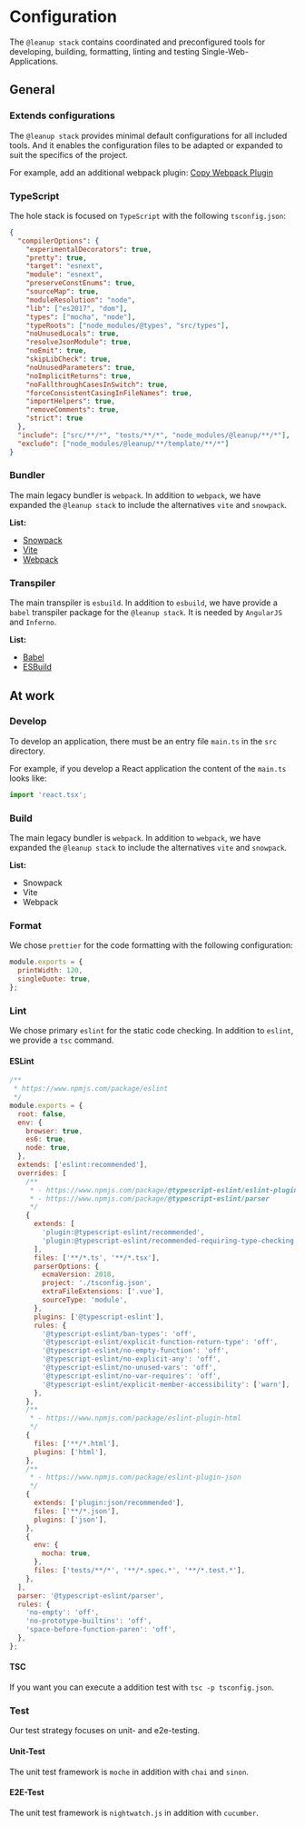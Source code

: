 # Configuration

The `@leanup stack` contains coordinated and preconfigured tools for developing, building, formatting, linting and testing Single-Web-Applications.

## General

### Extends configurations

The `@leanup stack` provides minimal default configurations for all included tools. And it enables the configuration files to be adapted or expanded to suit the specifics of the project.

For example, add an additional webpack plugin: [Copy Webpack Plugin](/guide/migration/#if-you-need-the-frame-material)

### TypeScript

The hole stack is focused on `TypeScript` with the following `tsconfig.json`:

```json
{
  "compilerOptions": {
    "experimentalDecorators": true,
    "pretty": true,
    "target": "esnext",
    "module": "esnext",
    "preserveConstEnums": true,
    "sourceMap": true,
    "moduleResolution": "node",
    "lib": ["es2017", "dom"],
    "types": ["mocha", "node"],
    "typeRoots": ["node_modules/@types", "src/types"],
    "noUnusedLocals": true,
    "resolveJsonModule": true,
    "noEmit": true,
    "skipLibCheck": true,
    "noUnusedParameters": true,
    "noImplicitReturns": true,
    "noFallthroughCasesInSwitch": true,
    "forceConsistentCasingInFileNames": true,
    "importHelpers": true,
    "removeComments": true,
    "strict": true
  },
  "include": ["src/**/*", "tests/**/*", "node_modules/@leanup/**/*"],
  "exclude": ["node_modules/@leanup/**/template/**/*"]
}
```

### Bundler

The main legacy bundler is `webpack`. In addition to `webpack`, we have expanded the `@leanup stack` to include the alternatives `vite` and `snowpack`.

**List:**

- [Snowpack](https://www.snowpack.dev/)
- [Vite](https://vitejs.dev/)
- [Webpack](https://webpack.js.org/)

### Transpiler

The main transpiler is `esbuild`. In addition to `esbuild`, we have provide a `babel` transpiler package for the `@leanup stack`. It is needed by `AngularJS` and `Inferno`.

**List:**

- [Babel](https://babeljs.io/)
- [ESBuild](https://esbuild.github.io/)

## At work

### Develop

To develop an application, there must be an entry file `main.ts` in the `src` directory.

For example, if you develop a React application the content of the `main.ts` looks like:

```ts
import 'react.tsx';
```

### Build

The main legacy bundler is `webpack`. In addition to `webpack`, we have expanded the `@leanup stack` to include the alternatives `vite` and `snowpack`.

**List:**

- Snowpack
- Vite
- Webpack

### Format

We chose `prettier` for the code formatting with the following configuration:

```js
module.exports = {
  printWidth: 120,
  singleQuote: true,
};
```

### Lint

We chose primary `eslint` for the static code checking. In addition to `eslint`, we provide a `tsc` command.

#### ESLint

```js
/**
 * https://www.npmjs.com/package/eslint
 */
module.exports = {
  root: false,
  env: {
    browser: true,
    es6: true,
    node: true,
  },
  extends: ['eslint:recommended'],
  overrides: [
    /**
     * - https://www.npmjs.com/package/@typescript-eslint/eslint-plugin
     * - https://www.npmjs.com/package/@typescript-eslint/parser
     */
    {
      extends: [
        'plugin:@typescript-eslint/recommended',
        'plugin:@typescript-eslint/recommended-requiring-type-checking',
      ],
      files: ['**/*.ts', '**/*.tsx'],
      parserOptions: {
        ecmaVersion: 2018,
        project: './tsconfig.json',
        extraFileExtensions: ['.vue'],
        sourceType: 'module',
      },
      plugins: ['@typescript-eslint'],
      rules: {
        '@typescript-eslint/ban-types': 'off',
        '@typescript-eslint/explicit-function-return-type': 'off',
        '@typescript-eslint/no-empty-function': 'off',
        '@typescript-eslint/no-explicit-any': 'off',
        '@typescript-eslint/no-unused-vars': 'off',
        '@typescript-eslint/no-var-requires': 'off',
        '@typescript-eslint/explicit-member-accessibility': ['warn'],
      },
    },
    /**
     * - https://www.npmjs.com/package/eslint-plugin-html
     */
    {
      files: ['**/*.html'],
      plugins: ['html'],
    },
    /**
     * - https://www.npmjs.com/package/eslint-plugin-json
     */
    {
      extends: ['plugin:json/recommended'],
      files: ['**/*.json'],
      plugins: ['json'],
    },
    {
      env: {
        mocha: true,
      },
      files: ['tests/**/*', '**/*.spec.*', '**/*.test.*'],
    },
  ],
  parser: '@typescript-eslint/parser',
  rules: {
    'no-empty': 'off',
    'no-prototype-builtins': 'off',
    'space-before-function-paren': 'off',
  },
};
```

#### TSC

If you want you can execute a addition test with `tsc -p tsconfig.json`.

### Test

Our test strategy focuses on unit- and e2e-testing.

#### Unit-Test

The unit test framework is `moche` in addition with `chai` and `sinon`.

#### E2E-Test

The unit test framework is `nightwatch.js` in addition with `cucumber`.
